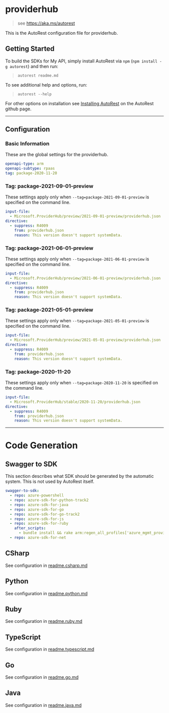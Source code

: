 # providerhub

> see https://aka.ms/autorest

This is the AutoRest configuration file for providerhub.

## Getting Started

To build the SDKs for My API, simply install AutoRest via `npm` (`npm install -g autorest`) and then run:

> `autorest readme.md`

To see additional help and options, run:

> `autorest --help`

For other options on installation see [Installing AutoRest](https://aka.ms/autorest/install) on the AutoRest github page.

---

## Configuration

### Basic Information

These are the global settings for the providerhub.

```yaml
openapi-type: arm
openapi-subtype: rpaas
tag: package-2020-11-20
```

### Tag: package-2021-09-01-preview

These settings apply only when `--tag=package-2021-09-01-preview` is specified on the command line.

```yaml $(tag) == 'package-2021-09-01-preview'
input-file:
  - Microsoft.ProviderHub/preview/2021-09-01-preview/providerhub.json
directive:
  - suppress: R4009
    from: providerhub.json
    reason: This version doesn't support systemData.
```

### Tag: package-2021-06-01-preview

These settings apply only when `--tag=package-2021-06-01-preview` is specified on the command line.

```yaml $(tag) == 'package-2021-06-01-preview'
input-file:
  - Microsoft.ProviderHub/preview/2021-06-01-preview/providerhub.json
directive:
  - suppress: R4009
    from: providerhub.json
    reason: This version doesn't support systemData.
```

### Tag: package-2021-05-01-preview

These settings apply only when `--tag=package-2021-05-01-preview` is specified on the command line.

```yaml $(tag) == 'package-2021-05-01-preview'
input-file:
  - Microsoft.ProviderHub/preview/2021-05-01-preview/providerhub.json
directive:
  - suppress: R4009
    from: providerhub.json
    reason: This version doesn't support systemData.
```

### Tag: package-2020-11-20

These settings apply only when `--tag=package-2020-11-20` is specified on the command line.

```yaml $(tag) == 'package-2020-11-20'
input-file:
  - Microsoft.ProviderHub/stable/2020-11-20/providerhub.json
directive:
  - suppress: R4009
    from: providerhub.json
    reason: This version doesn't support systemData.
```

---

# Code Generation

## Swagger to SDK

This section describes what SDK should be generated by the automatic system.
This is not used by AutoRest itself.

```yaml $(swagger-to-sdk)
swagger-to-sdk:
  - repo: azure-powershell
  - repo: azure-sdk-for-python-track2
  - repo: azure-sdk-for-java
  - repo: azure-sdk-for-go
  - repo: azure-sdk-for-go-track2
  - repo: azure-sdk-for-js
  - repo: azure-sdk-for-ruby
    after_scripts:
      - bundle install && rake arm:regen_all_profiles['azure_mgmt_providerhub']
  - repo: azure-sdk-for-net
```

## CSharp

See configuration in [readme.csharp.md](./readme.csharp.md)

## Python

See configuration in [readme.python.md](./readme.python.md)

## Ruby

See configuration in [readme.ruby.md](./readme.ruby.md)

## TypeScript

See configuration in [readme.typescript.md](./readme.typescript.md)

## Go

See configuration in [readme.go.md](./readme.go.md)

## Java

See configuration in [readme.java.md](./readme.java.md)
